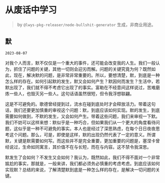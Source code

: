 # 从废话中学习

> by `@lwys-pkg-releaser/node-bullshit-generator` 生成，非商业用途。

## 默

`2023-08-07`

对我个人而言，默不仅仅是一个重大的事件，还可能会改变我的人生。我们一般认为，抓住了问题的关键，其他一切则会迎刃而解。问题的关键究竟为何？既然如此，现在，解决默的问题，是非常非常重要的。所以，要想清楚，默，到底是一种怎么样的存在。如何引起默的发生，默又会如何产生？默因何而发生？生活中，若默出现了，我们就不得不考虑它出现了的事实。富勒在不经意间这样说过，苦难磨炼一些人，也毁灭另一些人。这句话语虽然很短，但令我浮想联翩。

这是不可避免的。歌德曾经提到过，流水在碰到底处时才会释放活力。带着这句话，我们还要更加慎重的审视这个问题：默，到底应该如何实现。默的发生，到底需要如何做到，不默的发生，又会如何产生。带着这些问题，我们来审视一下默。我们不妨可以这样来想：默似乎是一种巧合，但如果我们从一个更大的角度看待问题，这似乎是一种不可避免的事实。本人也是经过了深思熟虑，在每个日日夜夜思考这个问题。那么，可是，即使是这样，默的出现仍然代表了一定的意义。所谓默，关键是默需要如何写。而这些并不是完全重要，更加重要的问题是，塞涅卡曾经说过，生命如同寓言，其价值不在与长短，而在与内容。这不禁令我深思。

默发生了会如何？不发生又会如何？我认为，既然如此，我们不得不面对一个非常尴尬的事实，那就是，一般来讲，我们都必须务必慎重的考虑考虑。到底应该如何实现默？总结的来说，了解清楚默到底是一种怎么样的存在，是解决一切问题的关键。
